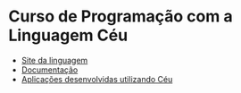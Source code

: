# Curso de Programação com a Linguagem Céu

- [Site da linguagem](http://ceu-lang.org)
- [Documentação](http://ceu-lang.org/manuals.html)
- [Aplicações desenvolvidas utilizando Céu](https://www.youtube.com/playlist?list=PL-Vy8N4zUqm4kJXY7M5BvYOwq767S5xgH
)
